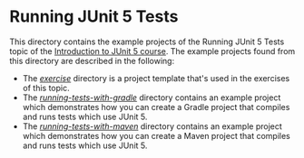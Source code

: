 # Running JUnit 5 Tests

This directory contains the example projects of the Running JUnit 5 Tests topic 
of the [Introduction to JUnit 5 course](https://www.cleantestautomation.com/get-started-with-junit-5/). 
The example projects found from this directory are described in the following:

* The [_exercise_](https://github.com/pkainulainen/clean-test-automation/tree/main/introduction-to-junit5/running-junit5-tests/exercise)
  directory is a project template that's used in the exercises of this topic.
* The [_running-tests-with-gradle_](https://github.com/pkainulainen/clean-test-automation/tree/main/introduction-to-junit5/running-junit5-tests/running-tests-with-gradle)
  directory contains an example project which demonstrates how you can create a Gradle project
  that compiles and runs tests which use JUnit 5. 
* The [_running-tests-with-maven_](https://github.com/pkainulainen/clean-test-automation/tree/main/introduction-to-junit5/running-junit5-tests/running-tests-with-maven)
  directory contains an example project which demonstrates how you can create a Maven project 
  that compiles and runs tests which use JUnit 5.
